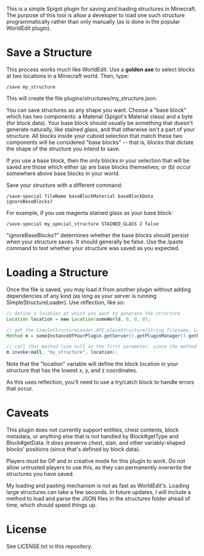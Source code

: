 This is a simple Spigot plugin for saving and loading structures in Minecraft. The purpose of this tool is allow a developer to load one such structure programmatically rather than only manually (as is done in the popular WorldEdit plugin).

# Save a Structure

This process works much like WorldEdit. Use a **golden axe** to select blocks at two locations in a Minecraft world. Then, type:

```code
/save my_structure
```

This will create the file plugins/structures/my_structure.json.

You can save structures as any shape you want. Choose a "base block" which has two components: a Material (Spigot's Material class) and a byte (for block data). Your base block should usually be something that doesn't generate naturally, like stained glass, and that otherwise isn't a part of your structure. All blocks inside your cuboid selection that match these two components will be considered "base blocks" -- that is, blocks that dictate the shape of the structure you intend to save.

If you use a base block, then the only blocks in your selection that will be saved are those which either (a) are base blocks themselves; or (b) occur somewhere above base blocks in your world.

Save your structure with a different command:

```code
/save-special fileName baseBlockMaterial baseBlockData ignoreBaseBlocks?
```

For example, if you use magenta stained glass as your base block:

```code
/save-special my_special_structure STAINED_GLASS 2 false
```

"ignoreBaseBlocks?" determines whether the base blocks should persist when your structure saves. It should generally be false. Use the /paste <fileName> command to test whether your structure was saved as you expected.

# Loading a Structure

Once the file is saved, you may load it from another plugin without adding dependencies of any kind (as long as your server is running SimpleStructureLoader). Use reflection, like so:

```Java
// define a location at which you want to generate the structure
Location location = new Location(someWorld, 0, 0, 0);

// get the SimpleStructureLoader.API.placeStructure(String filename, Location location) method
Method m = someInstanceOfYourPlugin.getServer().getPluginManager().getPlugin("SimpleStructureLoader").getClass().getDeclaredClasses()[0].getDeclaredMethod("placeStructure", String.class, Location.class);

// call that method (use null as the first parameter, since the method is static)
m.invoke(null, "my_structure", location);
```

Note that the "location" variable will define the block location in your structure that has the lowest x, y, and z coordinates.

As this uses reflection, you'll need to use a try/catch block to handle errors that occur.

# Caveats

This plugin does not currently support entities, chest contents, block metadata, or anything else that is not handled by Block#getType and Block#getData. It *does* preserve chest, stair, and other variably-shaped blocks' positions (since that's defined by block data).

Players must be OP and in creative mode for this plugin to work. Do not allow untrusted players to use this, as they can permanently overwrite the structures you have saved.

My loading and pasting mechanism is not as fast as WorldEdit's. Loading large structures can take a few seconds. In future updates, I will include a method to load and parse the JSON files in the structures folder ahead of time, which should speed things up.

# License

See LICENSE.txt in this repository.
